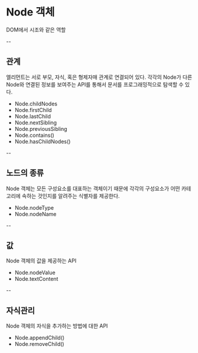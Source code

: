 # Node 객체
DOM에서 시조와 같은 역할

--
## 관계
엘리먼트는 서로 부모, 자식, 혹은 형제자매 관계로 연결되어 있다. 각각의 Node가 다른 Node와 연결된 정보를 보여주는 API를 통해서 문서를 프로그래밍적으로 탐색할 수 있다.

- Node.childNodes
- Node.firstChild
- Node.lastChild
- Node.nextSibling
- Node.previousSibling
- Node.contains()
- Node.hasChildNodes()

--
## 노드의 종류
Node 객체는 모든 구성요소를 대표하는 객체이기 때문에 각각의 구성요소가 어떤 카테고리에 속하는 것인지를 알려주는 식별자를 제공한다.

- Node.nodeType
- Node.nodeName

--
## 값
Node 객체의 값을 제공하는 API

- Node.nodeValue
- Node.textContent

--
## 자식관리
Node 객체의 자식을 추가하는 방법에 대한 API

- Node.appendChild()
- Node.removeChild()
